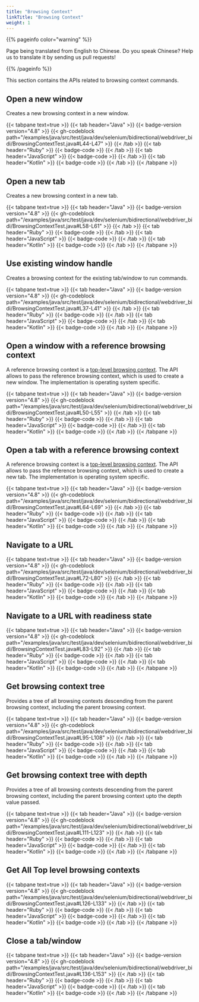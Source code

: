 ```yaml
---
title: "Browsing Context"
linkTitle: "Browsing Context"
weight: 1
---
```


{{% pageinfo color="warning" %}}
<p class="lead">
   <i class="fas fa-language d-4"></i>
   Page being translated from
   English to Chinese. Do you speak Chinese? Help us to translate
   it by sending us pull requests!
</p>
{{% /pageinfo %}}

This section contains the APIs related to browsing context commands. 

## Open a new window

Creates a new browsing context in a new window.

{{< tabpane text=true >}}
{{< tab header="Java" >}}
{{< badge-version version="4.8" >}}
{{< gh-codeblock path="/examples/java/src/test/java/dev/selenium/bidirectional/webdriver_bidi/BrowsingContextTest.java#L44-L47" >}}
{{< /tab >}}
{{< tab header="Ruby" >}}
{{< badge-code >}}
{{< /tab >}}
{{< tab header="JavaScript" >}}
{{< badge-code >}}
{{< /tab >}}
{{< tab header="Kotlin" >}}
{{< badge-code >}}
{{< /tab >}}
{{< /tabpane >}}

## Open a new tab

Creates a new browsing context in a new tab.

{{< tabpane text=true >}}
{{< tab header="Java" >}}
{{< badge-version version="4.8" >}}
{{< gh-codeblock path="/examples/java/src/test/java/dev/selenium/bidirectional/webdriver_bidi/BrowsingContextTest.java#L58-L61" >}}
{{< /tab >}}
{{< tab header="Ruby" >}}
{{< badge-code >}}
{{< /tab >}}
{{< tab header="JavaScript" >}}
{{< badge-code >}}
{{< /tab >}}
{{< tab header="Kotlin" >}}
{{< badge-code >}}
{{< /tab >}}
{{< /tabpane >}}

## Use existing window handle

Creates a browsing context for the existing tab/window to run commands.

{{< tabpane text=true >}}
{{< tab header="Java" >}}
{{< badge-version version="4.8" >}}
{{< gh-codeblock path="/examples/java/src/test/java/dev/selenium/bidirectional/webdriver_bidi/BrowsingContextTest.java#L37-L41" >}}
{{< /tab >}}
{{< tab header="Ruby" >}}
{{< badge-code >}}
{{< /tab >}}
{{< tab header="JavaScript" >}}
{{< badge-code >}}
{{< /tab >}}
{{< tab header="Kotlin" >}}
{{< badge-code >}}
{{< /tab >}}
{{< /tabpane >}}


## Open a window with a reference browsing context
A reference browsing context is a [top-level browsing context](https://html.spec.whatwg.org/multipage/document-sequences.html#top-level-browsing-context). 
The API allows to pass the reference browsing context, which is used to create a new window. The implementation is operating system specific.

{{< tabpane text=true >}}
{{< tab header="Java" >}}
{{< badge-version version="4.8" >}}
{{< gh-codeblock path="/examples/java/src/test/java/dev/selenium/bidirectional/webdriver_bidi/BrowsingContextTest.java#L50-L55" >}}
{{< /tab >}}
{{< tab header="Ruby" >}}
{{< badge-code >}}
{{< /tab >}}
{{< tab header="JavaScript" >}}
{{< badge-code >}}
{{< /tab >}}
{{< tab header="Kotlin" >}}
{{< badge-code >}}
{{< /tab >}}
{{< /tabpane >}}

## Open a tab with a reference browsing context
A reference browsing context is a [top-level browsing context](https://html.spec.whatwg.org/multipage/document-sequences.html#top-level-browsing-context). 
The API allows to pass the reference browsing context, which is used to create a new tab. The implementation is operating system specific.

{{< tabpane text=true >}}
{{< tab header="Java" >}}
{{< badge-version version="4.8" >}}
{{< gh-codeblock path="/examples/java/src/test/java/dev/selenium/bidirectional/webdriver_bidi/BrowsingContextTest.java#L64-L69" >}}
{{< /tab >}}
{{< tab header="Ruby" >}}
{{< badge-code >}}
{{< /tab >}}
{{< tab header="JavaScript" >}}
{{< badge-code >}}
{{< /tab >}}
{{< tab header="Kotlin" >}}
{{< badge-code >}}
{{< /tab >}}
{{< /tabpane >}}

## Navigate to a URL

{{< tabpane text=true >}}
{{< tab header="Java" >}}
{{< badge-version version="4.8" >}}
{{< gh-codeblock path="/examples/java/src/test/java/dev/selenium/bidirectional/webdriver_bidi/BrowsingContextTest.java#L72-L80" >}}
{{< /tab >}}
{{< tab header="Ruby" >}}
{{< badge-code >}}
{{< /tab >}}
{{< tab header="JavaScript" >}}
{{< badge-code >}}
{{< /tab >}}
{{< tab header="Kotlin" >}}
{{< badge-code >}}
{{< /tab >}}
{{< /tabpane >}}

## Navigate to a URL with readiness state

{{< tabpane text=true >}}
{{< tab header="Java" >}}
{{< badge-version version="4.8" >}}
{{< gh-codeblock path="/examples/java/src/test/java/dev/selenium/bidirectional/webdriver_bidi/BrowsingContextTest.java#L83-L92" >}}
{{< /tab >}}
{{< tab header="Ruby" >}}
{{< badge-code >}}
{{< /tab >}}
{{< tab header="JavaScript" >}}
{{< badge-code >}}
{{< /tab >}}
{{< tab header="Kotlin" >}}
{{< badge-code >}}
{{< /tab >}}
{{< /tabpane >}}

## Get browsing context tree

Provides a tree of all browsing contexts descending from the parent browsing context, including the parent browsing context.

{{< tabpane text=true >}}
{{< tab header="Java" >}}
{{< badge-version version="4.8" >}}
{{< gh-codeblock path="/examples/java/src/test/java/dev/selenium/bidirectional/webdriver_bidi/BrowsingContextTest.java#L95-L108" >}}
{{< /tab >}}
{{< tab header="Ruby" >}}
{{< badge-code >}}
{{< /tab >}}
{{< tab header="JavaScript" >}}
{{< badge-code >}}
{{< /tab >}}
{{< tab header="Kotlin" >}}
{{< badge-code >}}
{{< /tab >}}
{{< /tabpane >}}

## Get browsing context tree with depth

Provides a tree of all browsing contexts descending from the parent browsing context, including the parent browsing context upto the depth value passed.

{{< tabpane text=true >}}
{{< tab header="Java" >}}
{{< badge-version version="4.8" >}}
{{< gh-codeblock path="/examples/java/src/test/java/dev/selenium/bidirectional/webdriver_bidi/BrowsingContextTest.java#L111-L123" >}}
{{< /tab >}}
{{< tab header="Ruby" >}}
{{< badge-code >}}
{{< /tab >}}
{{< tab header="JavaScript" >}}
{{< badge-code >}}
{{< /tab >}}
{{< tab header="Kotlin" >}}
{{< badge-code >}}
{{< /tab >}}
{{< /tabpane >}}

## Get All Top level browsing contexts

{{< tabpane text=true >}}
{{< tab header="Java" >}}
{{< badge-version version="4.8" >}}
{{< gh-codeblock path="/examples/java/src/test/java/dev/selenium/bidirectional/webdriver_bidi/BrowsingContextTest.java#L126-L133" >}}
{{< /tab >}}
{{< tab header="Ruby" >}}
{{< badge-code >}}
{{< /tab >}}
{{< tab header="JavaScript" >}}
{{< badge-code >}}
{{< /tab >}}
{{< tab header="Kotlin" >}}
{{< badge-code >}}
{{< /tab >}}
{{< /tabpane >}}

## Close a tab/window

{{< tabpane text=true >}}
{{< tab header="Java" >}}
{{< badge-version version="4.8" >}}
{{< gh-codeblock path="/examples/java/src/test/java/dev/selenium/bidirectional/webdriver_bidi/BrowsingContextTest.java#L136-L153" >}}
{{< /tab >}}
{{< tab header="Ruby" >}}
{{< badge-code >}}
{{< /tab >}}
{{< tab header="JavaScript" >}}
{{< badge-code >}}
{{< /tab >}}
{{< tab header="Kotlin" >}}
{{< badge-code >}}
{{< /tab >}}
{{< /tabpane >}}